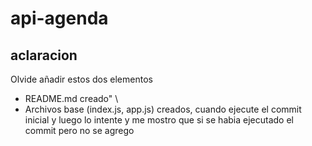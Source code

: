 # api-agenda
## aclaracion
Olvide añadir estos dos elementos 
- README.md creado" \
- Archivos base (index.js, app.js) creados,
cuando ejecute el commit inicial y luego lo intente y me mostro que si se habia ejecutado el commit pero no se agrego